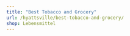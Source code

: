 ```yaml
---
title: "Best Tobacco and Grocery"
url: /hyattsville/best-tobacco-and-grocery/
shop: Lebensmittel
---
```

